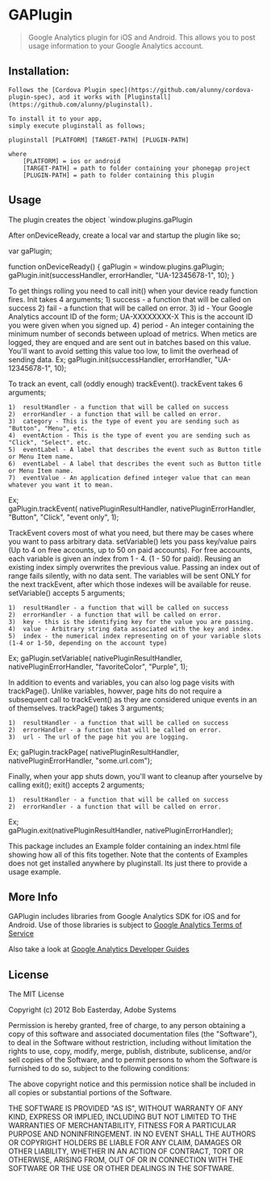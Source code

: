 # GAPlugin

> Google Analytics plugin for iOS and Android. This allows you to post usage information to your Google Analytics account.


## Installation:

	Follows the [Cordova Plugin spec](https://github.com/alunny/cordova-plugin-spec), aמd it works with [Pluginstall](https://github.com/alunny/pluginstall).

	To install it to your app,
	simply execute pluginstall as follows;

	pluginstall [PLATFORM] [TARGET-PATH] [PLUGIN-PATH]

	where
		[PLATFORM] = ios or android
		[TARGET-PATH] = path to folder containing your phonegap project
		[PLUGIN-PATH] = path to folder containing this plugin
	
## Usage
The plugin creates the object `window.plugins.gaPlugin

After onDeviceReady, create a local var and startup the plugin like so;

var gaPlugin;

function onDeviceReady() {
gaPlugin = window.plugins.gaPlugin;
gaPlugin.init(successHandler, errorHandler, "UA-12345678-1", 10);
}

To get things rolling you need to call init() when your device ready function fires.
Init takes 4 arguments;
	1)	success - a function that will be called on success
	2)	fail - a function that will be called on error.
	3)	id - Your Google Analytics account ID of the form; UA-XXXXXXXX-X
		This is the account ID you were given when you signed up.
	4)	period - An integer containing the minimum number of seconds
		between upload of metrics. When metics are logged, they are enqued
		and are sent out in batches based on this value. You'll want to
		avoid setting this value too low, to limit the overhead of sending data.
Ex;
	gaPlugin.init(successHandler, errorHandler, "UA-12345678-1", 10);
	
To track an event, call (oddly enough) trackEvent().
trackEvent takes 6 arguments;

	1)	resultHandler - a function that will be called on success
	2)	errorHandler - a function that will be called on error.
	3)	category - This is the type of event you are sending such as "Button", "Menu", etc.
	4)	eventAction - This is the type of event you are sending such as "Click", "Select". etc.
	5)	eventLabel - A label that describes the event such as Button title or Menu Item name.
	6)	eventLabel - A label that describes the event such as Button title or Menu Item name.
	7)	eventValue - An application defined integer value that can mean whatever you want it to mean.
	
Ex;		
	gaPlugin.trackEvent( nativePluginResultHandler, nativePluginErrorHandler, "Button", "Click", "event only", 1);

TrackEvent covers most of what you need, but there may be cases where you want to pass arbitrary data.
setVariable() lets you pass key/value pairs (Up to 4 on free accounts, up to 50 on paid accounts).
For free accounts, each variable is given an index from 1 - 4. (1 - 50 for paid). Reusing an existing index simply overwrites
the previous value. Passing an index out of range fails silently, with no data sent. The variables will be sent ONLY for the next
trackEvent, after which those indexes will be available for reuse.
setVariable() accepts 5 arguments;

	1)	resultHandler - a function that will be called on success
	2)	errorHandler - a function that will be called on error.
	3)	key - this is the identifying key for the value you are passing.
	4)	value - Arbitrary string data associated with the key and index.
	5)	index - the numerical index representing on of your variable slots (1-4 or 1-50, depending on the account type)

Ex;
	gaPlugin.setVariable( nativePluginResultHandler, nativePluginErrorHandler, "favoriteColor", "Purple", 1);
	
In addition to events and variables, you can also log page visits with trackPage(). Unlike variables, howver, page hits do not require
a subsequent call to trackEvent() as they are considered unique events in an of themselves.
trackPage() takes 3 arguments;

	1)	resultHandler - a function that will be called on success
	2)	errorHandler - a function that will be called on error.
	3)	url - The url of the page hit you are logging.

Ex;
	gaPlugin.trackPage( nativePluginResultHandler, nativePluginErrorHandler, "some.url.com");
	
Finally, when your app shuts down, you'll want to cleanup after yourselve by calling exit();
exit() accepts 2 arguments;

	1)	resultHandler - a function that will be called on success
	2)	errorHandler - a function that will be called on error.
Ex;		
	gaPlugin.exit(nativePluginResultHandler, nativePluginErrorHandler);
	
This package includes an Example folder containing an index.html file showing how all of this fits together.
Note that the contents of Examples does not get installed anywhere by pluginstall. Its just there to provide a usage example.

## More Info
	
GAPlugin includes libraries from Google Analytics SDK for iOS and for Android.
Use of those libraries is subject to [Google Analytics Terms of Service](http://www.google.com/analytics/terms/us.html)
	
Also take a look at [Google Analytics Developer Guides](https://developers.google.com/analytics/devguides/)

## License ##

The MIT License

Copyright (c) 2012 Bob Easterday, Adobe Systems

Permission is hereby granted, free of charge, to any person obtaining a copy
of this software and associated documentation files (the "Software"), to deal
in the Software without restriction, including without limitation the rights
to use, copy, modify, merge, publish, distribute, sublicense, and/or sell
copies of the Software, and to permit persons to whom the Software is
furnished to do so, subject to the following conditions:

The above copyright notice and this permission notice shall be included in
all copies or substantial portions of the Software.

THE SOFTWARE IS PROVIDED "AS IS", WITHOUT WARRANTY OF ANY KIND, EXPRESS OR
IMPLIED, INCLUDING BUT NOT LIMITED TO THE WARRANTIES OF MERCHANTABILITY,
FITNESS FOR A PARTICULAR PURPOSE AND NONINFRINGEMENT. IN NO EVENT SHALL THE
AUTHORS OR COPYRIGHT HOLDERS BE LIABLE FOR ANY CLAIM, DAMAGES OR OTHER
LIABILITY, WHETHER IN AN ACTION OF CONTRACT, TORT OR OTHERWISE, ARISING FROM,
OUT OF OR IN CONNECTION WITH THE SOFTWARE OR THE USE OR OTHER DEALINGS IN
THE SOFTWARE.